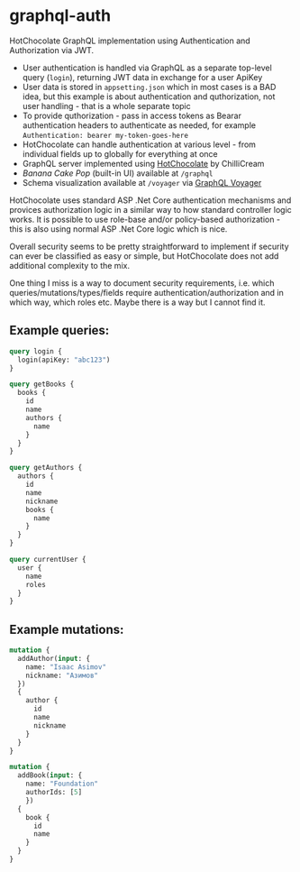 # graphql-auth
HotChocolate GraphQL implementation using Authentication and Authorization via JWT.

- User authentication is handled via GraphQL as a separate top-level query (`login`), returning JWT data in exchange for a user ApiKey
- User data is stored in `appsetting.json` which in most cases is a BAD idea, but this example is about authentication and quthorization, not user handling - that is a whole separate topic
- To provide quthorization - pass in access tokens as Bearar authentication headers to authenticate as needed, for example `Authentication: bearer my-token-goes-here`
- HotChocolate can handle authentication at various level - from individual fields up to globally for everything at once
- GraphQL server implemented using [HotChocolate](https://chillicream.com/docs/hotchocolate) by ChilliCream
- *Banana Cake Pop* (built-in UI) available at `/graphql`
- Schema visualization available at `/voyager` via [GraphQL Voyager](https://github.com/APIs-guru/graphql-voyager)

HotChocolate uses standard ASP .Net Core authentication mechanisms and provices authorization logic in a similar way to how standard controller logic works. 
It is possible to use role-base and/or policy-based authorization - this is also using normal ASP .Net Core logic which is nice.

Overall security seems to be pretty straightforward to implement if security can ever be classified as easy or simple, but HotChocolate does not add additional complexity to the mix.

One thing I miss is a way to document security requirements, i.e. which queries/mutations/types/fields require authentication/authorization and in which way, which roles etc. 
Maybe there is a way but I cannot find it.

## Example queries:
```graphql
query login {
  login(apiKey: "abc123") 
}
```

```graphql
query getBooks {
  books {
    id
    name 
    authors {
      name
    }
  }
}
```

```graphql
query getAuthors {
  authors {
    id
    name
    nickname
    books {
      name 
    }
  }
}
```

```graphql
query currentUser {
  user {
    name 
    roles 
  }
}
```

## Example mutations:
```graphql
mutation { 
  addAuthor(input: { 
    name: "Isaac Asimov"
    nickname: "Азимов"
  }) 
  {
    author {
      id
      name
      nickname
    }
  }
}
```

```graphql
mutation { 
  addBook(input: { 
    name: "Foundation"
    authorIds: [5]
    }) 
  {
    book {
      id
      name
    }
  }
}
```

